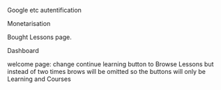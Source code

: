 Google etc autentification

Monetarisation

Bought Lessons page.

Dashboard

welcome page: change continue learning button to Browse Lessons
but instead of two times brows will be omitted so the buttons will only be Learning and Courses